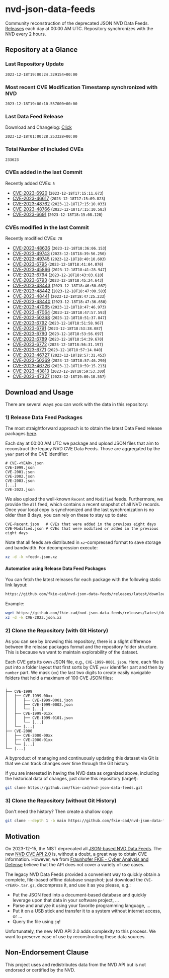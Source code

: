 # nvd-json-data-feeds

Community reconstruction of the deprecated JSON NVD Data Feeds. 
[Releases](https://github.com/fkie-cad/nvd-json-data-feeds/releases/latest) each day at 00:00 AM UTC.
Repository synchronizes with the NVD every 2 hours.

## Repository at a Glance

### Last Repository Update

```plain
2023-12-18T19:00:24.329154+00:00
```

### Most recent CVE Modification Timestamp synchronized with NVD

```plain
2023-12-18T19:00:10.557000+00:00
```

### Last Data Feed Release

Download and Changelog: [Click](https://github.com/fkie-cad/nvd-json-data-feeds/releases/latest)

```plain
2023-12-18T01:00:28.253328+00:00
```

### Total Number of included CVEs

```plain
233623
```

### CVEs added in the last Commit

Recently added CVEs: `5`

* [CVE-2023-6920](CVE-2023/CVE-2023-69xx/CVE-2023-6920.json) (`2023-12-18T17:15:11.673`)
* [CVE-2023-46617](CVE-2023/CVE-2023-466xx/CVE-2023-46617.json) (`2023-12-18T17:15:09.823`)
* [CVE-2023-48762](CVE-2023/CVE-2023-487xx/CVE-2023-48762.json) (`2023-12-18T17:15:10.033`)
* [CVE-2023-48766](CVE-2023/CVE-2023-487xx/CVE-2023-48766.json) (`2023-12-18T17:15:10.583`)
* [CVE-2023-6691](CVE-2023/CVE-2023-66xx/CVE-2023-6691.json) (`2023-12-18T18:15:08.120`)


### CVEs modified in the last Commit

Recently modified CVEs: `78`

* [CVE-2023-48636](CVE-2023/CVE-2023-486xx/CVE-2023-48636.json) (`2023-12-18T18:36:06.153`)
* [CVE-2023-49743](CVE-2023/CVE-2023-497xx/CVE-2023-49743.json) (`2023-12-18T18:39:56.250`)
* [CVE-2023-49745](CVE-2023/CVE-2023-497xx/CVE-2023-49745.json) (`2023-12-18T18:40:10.603`)
* [CVE-2023-6795](CVE-2023/CVE-2023-67xx/CVE-2023-6795.json) (`2023-12-18T18:41:04.070`)
* [CVE-2023-45866](CVE-2023/CVE-2023-458xx/CVE-2023-45866.json) (`2023-12-18T18:41:28.947`)
* [CVE-2023-6794](CVE-2023/CVE-2023-67xx/CVE-2023-6794.json) (`2023-12-18T18:43:03.610`)
* [CVE-2023-6793](CVE-2023/CVE-2023-67xx/CVE-2023-6793.json) (`2023-12-18T18:45:24.643`)
* [CVE-2023-48443](CVE-2023/CVE-2023-484xx/CVE-2023-48443.json) (`2023-12-18T18:46:50.087`)
* [CVE-2023-48442](CVE-2023/CVE-2023-484xx/CVE-2023-48442.json) (`2023-12-18T18:47:00.583`)
* [CVE-2023-48441](CVE-2023/CVE-2023-484xx/CVE-2023-48441.json) (`2023-12-18T18:47:25.233`)
* [CVE-2023-48440](CVE-2023/CVE-2023-484xx/CVE-2023-48440.json) (`2023-12-18T18:47:36.650`)
* [CVE-2023-47065](CVE-2023/CVE-2023-470xx/CVE-2023-47065.json) (`2023-12-18T18:47:46.973`)
* [CVE-2023-47064](CVE-2023/CVE-2023-470xx/CVE-2023-47064.json) (`2023-12-18T18:47:57.593`)
* [CVE-2023-50368](CVE-2023/CVE-2023-503xx/CVE-2023-50368.json) (`2023-12-18T18:51:37.847`)
* [CVE-2023-6792](CVE-2023/CVE-2023-67xx/CVE-2023-6792.json) (`2023-12-18T18:51:58.967`)
* [CVE-2023-6791](CVE-2023/CVE-2023-67xx/CVE-2023-6791.json) (`2023-12-18T18:53:38.087`)
* [CVE-2023-6790](CVE-2023/CVE-2023-67xx/CVE-2023-6790.json) (`2023-12-18T18:53:56.697`)
* [CVE-2023-6789](CVE-2023/CVE-2023-67xx/CVE-2023-6789.json) (`2023-12-18T18:54:39.670`)
* [CVE-2023-6772](CVE-2023/CVE-2023-67xx/CVE-2023-6772.json) (`2023-12-18T18:56:31.197`)
* [CVE-2023-6771](CVE-2023/CVE-2023-67xx/CVE-2023-6771.json) (`2023-12-18T18:57:14.040`)
* [CVE-2023-46727](CVE-2023/CVE-2023-467xx/CVE-2023-46727.json) (`2023-12-18T18:57:31.453`)
* [CVE-2023-50369](CVE-2023/CVE-2023-503xx/CVE-2023-50369.json) (`2023-12-18T18:57:46.290`)
* [CVE-2023-46726](CVE-2023/CVE-2023-467xx/CVE-2023-46726.json) (`2023-12-18T18:59:15.213`)
* [CVE-2023-43813](CVE-2023/CVE-2023-438xx/CVE-2023-43813.json) (`2023-12-18T18:59:53.300`)
* [CVE-2023-47327](CVE-2023/CVE-2023-473xx/CVE-2023-47327.json) (`2023-12-18T19:00:10.557`)


## Download and Usage

There are several ways you can work with the data in this repository:

### 1) Release Data Feed Packages

The most straightforward approach is to obtain the latest Data Feed release packages [here](https://github.com/fkie-cad/nvd-json-data-feeds/releases/latest).

Each day at 00:00 AM UTC we package and upload JSON files that aim to reconstruct the legacy NVD CVE Data Feeds.
Those are aggregated by the `year` part of the CVE identifier:

```
# CVE-<YEAR>.json
CVE-1999.json
CVE-2001.json
CVE-2002.json
CVE-2003.json
[...]
CVE-2023.json
```

We also upload the well-known `Recent` and `Modified` feeds.
Furthermore, we provide the `All` feed, which contains a recent snapshot of all NVD records.
Once your local copy is synchronized and the last synchronization is no older than 8 days, you can rely on these to stay up to date:

```plain
CVE-Recent.json   # CVEs that were added in the previous eight days
CVE-Modified.json # CVEs that were modified or added in the previous eight days
```

Note that all feeds are distributed in `xz`-compressed format to save storage and bandwidth.
For decompression execute:

```sh
xz -d -k <feed>.json.xz
```


#### Automation using Release Data Feed Packages

You can fetch the latest releases for each package with the following static link layout:

```sh
https://github.com/fkie-cad/nvd-json-data-feeds/releases/latest/download/CVE-<YEAR>.json.xz
```

Example:

```sh
wget https://github.com/fkie-cad/nvd-json-data-feeds/releases/latest/download/CVE-2023.json.xz
xz -d -k CVE-2023.json.xz
```

### 2) Clone the Repository (with Git History)

As you can see by browsing this repository, there is a slight difference between the release packages format and the repository folder structure.
This is because we want to maintain explorability of the dataset.

Each CVE gets its own JSON file, e.g., `CVE-1999-0001.json`.
Here, each file is put into a folder layout that first sorts by CVE `year` identifier part and then by `number` part.
We mask (`xx`) the last two digits to create easily navigable folders that hold a maximum of 100 CVE JSON files:

```plain
.
├── CVE-1999
│   ├── CVE-1999-00xx
│   │   ├── CVE-1999-0001.json
│   │   ├── CVE-1999-0002.json
│   │   └── [...]
│   ├── CVE-1999-01xx
│   │   ├── CVE-1999-0101.json
│   │   └── [...]
│   └── [...]
├── CVE-2000
│   ├── CVE-2000-00xx
│   ├── CVE-2000-01xx
│   └── [...]
└── [...]
```

A byproduct of managing and continuously updating this dataset via Git is that we can track changes over time through the Git history.

If you are interested in having the NVD data as organized above, including the historical data of changes, just clone this repository (large!):

```sh
git clone https://github.com/fkie-cad/nvd-json-data-feeds.git
```

### 3) Clone the Repository (without Git History)

Don't need the history? Then create a shallow copy:

```sh
git clone --depth 1 -b main https://github.com/fkie-cad/nvd-json-data-feeds.git
```

## Motivation

On 2023-12-15, the NIST deprecated all [JSON-based NVD Data Feeds](https://nvd.nist.gov/vuln/data-feeds#divRetirementBanner-1).
The new [NVD CVE API 2.0](https://nvd.nist.gov/developers/vulnerabilities) is, without a doubt, a great way to obtain CVE information.
However, we from [Fraunhofer FKIE - Cyber Analysis and Defense](https://www.fkie.fraunhofer.de/en/departments/cad.html) believe that the API does not cover a variety of use cases.

The legacy NVD Data Feeds provided a convenient way to quickly obtain a complete, file-based offline database snapshot; just download the `CVE-<YEAR>.tar.gz`, decompress it, and use it as you please, e.g.:

* Put the JSON feed into a document-based database and quickly leverage upon that data in your software project, ...
* Parse and analyze it using your favorite programming language, ...
* Put it on a USB stick and transfer it to a system without internet access, or ...
* Query the file using `jq`!

Unfortunately, the new NVD API 2.0 adds complexity to this process.
We want to preserve ease of use by reconstructing these data sources.

## Non-Endorsement Clause

This project uses and redistributes data from the NVD API but is not endorsed or certified by the NVD.